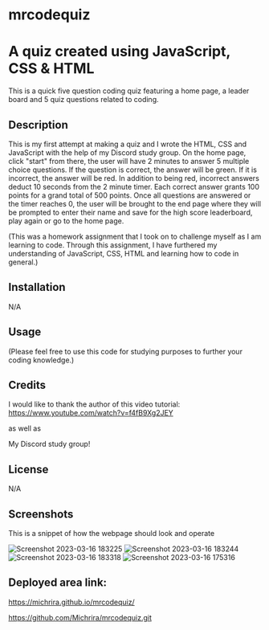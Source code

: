 # mrcodequiz


# A quiz created using JavaScript, CSS & HTML
This is a quick five question coding quiz featuring a home page, a leader board and 5 quiz questions related to coding.

## Description 

This is my first attempt at making a quiz and I wrote the HTML, CSS and JavaScript with the help of my Discord study group. On the home page, click "start" from there, the user will have 2 minutes to answer 5 multiple choice questions. If the question is correct, the answer will be green. If it is incorrect, the answer will be red. In addition to being red, incorrect answers deduct 10 seconds from the 2 minute timer. Each correct answer grants 100 points for a grand total of 500 points. Once all questions are answered or the timer reaches 0, the user will be brought to the end page where they will be prompted to enter their name and save for the high score leaderboard, play again or go to the home page. 

(This was a homework assignment that I took on to challenge myself as I am learning to code. Through this assignment, I have furthered my understanding of JavaScript, CSS, HTML and learning how to code in general.)

## Installation

N/A

## Usage

(Please feel free to use this code for studying purposes to further your coding knowledge.)

## Credits

I would like to thank the author of this video tutorial: https://www.youtube.com/watch?v=f4fB9Xg2JEY

as well as

My Discord study group!

## License

N/A

## Screenshots 

This is a snippet of how the webpage should look and operate 

![Screenshot 2023-03-16 183225](https://user-images.githubusercontent.com/126362926/225789543-dd2c3ec7-1bea-46a9-a26a-da543a9b0203.png)
![Screenshot 2023-03-16 183244](https://user-images.githubusercontent.com/126362926/225789545-ea5c3a0a-99b4-4428-9825-ef39e9608d58.png)
![Screenshot 2023-03-16 183318](https://user-images.githubusercontent.com/126362926/225789547-1037a1fd-5e2e-4ce7-88b4-87bf24687cb8.png)
![Screenshot 2023-03-16 175316](https://user-images.githubusercontent.com/126362926/225789548-da0b73b3-c711-4ba8-945b-acae627002d8.png)

## Deployed area link:
https://michrira.github.io/mrcodequiz/

https://github.com/Michrira/mrcodequiz.git
